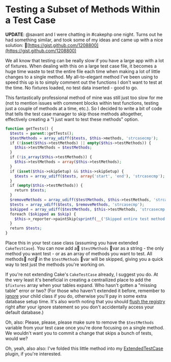 # Testing a Subset of Methods Within a Test Case

**UPDATE**: @savant and I were chatting in #cakephp one night. Turns out he had something similar, and took some of my ideas and came up with a nice solution: [https://gist.github.com/1208800](https://gist.github.com/1208800)

We all know that testing can be really slow if you have a large app with a lot of fixtures. When dealing with this on a large test case file, it becomes a huge time waste to test the entire file each time when making a lot of little changes to a single method. My all-to-elegant method I've been using to speed this up is to simply comment out the functions I don't want to test at the time. No fixtures loaded, no test data inserted - good to go.

This fantastically professional method of mine was still just too slow for me (not to mention issues with comment blocks within test functions, testing just a couple of methods at a time, etc.). So I decided to write a bit of code that tells the test case manager to skip those methods altogether, effectively creating a "I just want to test these methods" option.


```php
function getTests() {
  $tests = parent::getTests(); 
  $testMethods = array_udiff($tests, $this->methods, 'strcasecmp');
  if (!isset($this->testMethods) || empty($this->testMethods)) {
    $this->testMethods = $testMethods;
  }
  if (!is_array($this->testMethods)) {
    $this->testMethods = array($this->testMethods);
  }
  if (isset($this->skipSetup) && $this->skipSetup) {
    $tests = array_udiff($tests, array('start', 'end'), 'strcasecmp');
  }
  if (empty($this->testMethods)) {
    return $tests;
  }
  $removeMethods = array_udiff($testMethods, $this->testMethods, 'strcasecmp');
  $tests = array_udiff($tests, $removeMethods, 'strcasecmp');
  $skipped = array_udiff($testMethods, $this->testMethods, 'strcasecmp');
  foreach ($skipped as $skip) {
    $this->_reporter->paintSkip(sprintf(__('Skipped entire test method: %s', true), $skip));
  }
  return $tests;
}
```

Place this in your test case class (assuming you have extended `CakeTestCase`). You can now add a `$testMethods` var as a string - the only method you want test - or as an array of methods you want to test. All methods *not* in the `$testMethods` var will be skipped, giving you a quick way to test just the methods you're working on.

If you're not extending Cake's `CakeTestCase` already, I suggest you do. At the very least it's beneficial in creating a centrailized place to add the `$fixtures` array when your tables expand. Who hasn't gotten a "missing table" error or two? (For those who haven't extended it before, remember to [ignore](http://www.simpletest.org/api/SimpleTest/UnitTester/SimpleTest.html#ignore) your child class if you do, otherwise you'll pay in some extra database setup time. It's also worth noting that you should [flush the registry](http://api13.cakephp.org/class/class-registry#method-ClassRegistryflush) right after your ignore statement so you don't accidentally access your default database.)

Oh, also: Please, please, please make sure to remove the `$testMethods` variable from your test case once you're done focusing on a single method. We wouldn't want you to commit a change that skips a bunch of tests, would we?

Oh, yeah, also also: I've folded this little method into my [ExtendedTestCase](/downloads/cakephp-extended-test-case-plugin) plugin, if you're interested.